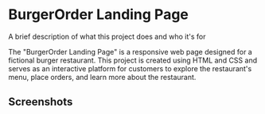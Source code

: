 
# BurgerOrder Landing Page

A brief description of what this project does and who it's for

The "BurgerOrder Landing Page" is a responsive web page designed for a fictional burger restaurant. This project is created using HTML and CSS and serves as an interactive platform for customers to explore the restaurant's menu, place orders, and learn more about the restaurant. 
## Screenshots



